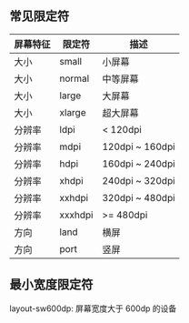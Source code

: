 ## 常见限定符

屏幕特征 | 限定符  | 描述
---------|---------|----------------
大小     | small   | 小屏幕
大小     | normal  | 中等屏幕
大小     | large   | 大屏幕
大小     | xlarge  | 超大屏幕
分辨率   | ldpi    | < 120dpi
分辨率   | mdpi    | 120dpi ~ 160dpi
分辨率   | hdpi    | 160dpi ~ 240dpi
分辨率   | xhdpi   | 240dpi ~ 320dpi
分辨率   | xxhdpi  | 320dpi ~ 480dpi
分辨率   | xxxhdpi | >= 480dpi
方向     | land    | 横屏
方向     | port    | 竖屏

## 最小宽度限定符
layout-sw600dp: 屏幕宽度大于 600dp 的设备